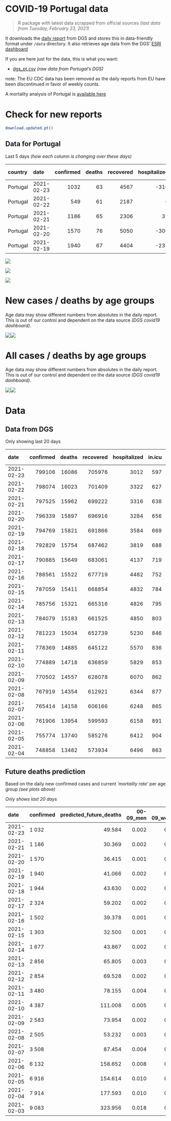 COVID-19 Portugal data
================

> R package with latest data scrapped from official sources *(last data
> from Tuesday, February 23, 2021)*

It downloads the [daily
report](https://covid19.min-saude.pt/relatorio-de-situacao/) from DGS
and stores this in data-friendly format under `/data` directory. It also
retrieves age data from the DGS’ [ESRI
dashboard](https://covid19.min-saude.pt/ponto-de-situacao-atual-em-portugal/)

If you are here just for the data, this is what you want:

  - [dgs\_pt.csv](raw/master/data/dgs_pt.csv) *(raw data from Portugal’s
    DGS)*

note: The EU CDC data has been removed as the daily reports from EU have
been discontinued in favor of weekly counts.

A mortality analysis of Portugal is [available
here](https://averissimo.github.io/covid19-analysis/mortality.html)

# Check for new reports

``` r
download.updated.pt()
```

## Data for Portugal

Last 5 days *(how each column is changing over these days)*

| country  | date       | confirmed | deaths | recovered | hospitalized | in.icu | confirmed\_m\_00-09 | confirmed\_w\_00-09 | confirmed\_m\_10-19 | confirmed\_w\_10-19 | confirmed\_m\_20-29 | confirmed\_w\_20-29 | confirmed\_m\_30-39 | confirmed\_w\_30-39 | confirmed\_m\_40-49 | confirmed\_w\_40-49 | confirmed\_m\_50-59 | confirmed\_w\_50-59 | confirmed\_m\_60-69 | confirmed\_w\_60-69 | confirmed\_m\_70-79 | confirmed\_w\_70-79 | confirmed\_m\_80+ | confirmed\_w\_80+ | death\_m\_00-09 | death\_w\_00-09 | death\_m\_10-19 | death\_w\_10-19 | death\_m\_20-29 | death\_w\_20-29 | death\_m\_30-39 | death\_w\_30-39 | death\_m\_40-49 | death\_w\_40-49 | death\_m\_50-59 | death\_w\_50-59 | death\_m\_60-69 | death\_w\_60-69 | death\_m\_70-79 | death\_w\_70-79 | death\_m\_80+ | death\_w\_80+ |
| :------- | :--------- | --------: | -----: | --------: | -----------: | -----: | ------------------: | ------------------: | ------------------: | ------------------: | ------------------: | ------------------: | ------------------: | ------------------: | ------------------: | ------------------: | ------------------: | ------------------: | ------------------: | ------------------: | ------------------: | ------------------: | ----------------: | ----------------: | --------------: | --------------: | --------------: | --------------: | --------------: | --------------: | --------------: | --------------: | --------------: | --------------: | --------------: | --------------: | --------------: | --------------: | --------------: | --------------: | ------------: | ------------: |
| Portugal | 2021-02-23 |      1032 |     63 |      4567 |        \-310 |   \-30 |                  NA |                  NA |                  NA |                  NA |                  NA |                  NA |                  NA |                  NA |                  NA |                  NA |                  NA |                  NA |                  NA |                  NA |                  NA |                  NA |                NA |                NA |              NA |              NA |              NA |              NA |              NA |              NA |              NA |              NA |              NA |              NA |              NA |              NA |              NA |              NA |              NA |              NA |            NA |            NA |
| Portugal | 2021-02-22 |       549 |     61 |      2187 |            6 |   \-11 |                  NA |                  NA |                  NA |                  NA |                  NA |                  NA |                  NA |                  NA |                  NA |                  NA |                  NA |                  NA |                  NA |                  NA |                  NA |                  NA |                NA |                NA |              NA |              NA |              NA |              NA |              NA |              NA |              NA |              NA |              NA |              NA |              NA |              NA |              NA |              NA |              NA |              NA |            NA |            NA |
| Portugal | 2021-02-21 |      1186 |     65 |      2306 |           32 |   \-18 |                  38 |                  28 |                  50 |                  40 |                  89 |                  91 |                  63 |                  60 |                  88 |                  91 |                  95 |                  75 |                  61 |                  88 |                  48 |                  55 |                44 |                81 |               0 |               0 |               0 |               0 |               0 |               0 |               0 |               0 |               0 |               0 |               4 |               0 |               5 |               2 |              14 |               3 |            15 |            22 |
| Portugal | 2021-02-20 |      1570 |     76 |      5050 |        \-300 |   \-13 |                  33 |                  44 |                  71 |                  59 |                  94 |                 112 |                  99 |                 123 |                 116 |                 131 |                  93 |                 138 |                  98 |                  96 |                  56 |                  56 |                50 |               102 |               0 |               0 |               0 |               0 |               0 |               0 |               0 |               0 |               0 |               1 |               2 |               0 |               4 |               7 |               5 |               5 |            25 |            27 |
| Portugal | 2021-02-19 |      1940 |     67 |      4404 |        \-235 |   \-19 |                  49 |                  43 |                  82 |                  90 |                 131 |                 146 |                 131 |                 134 |                 139 |                 141 |                 135 |                 169 |                 131 |                 112 |                  71 |                  77 |                46 |               117 |               0 |               0 |               0 |               0 |               0 |               0 |               0 |               0 |               0 |               0 |               1 |               0 |               5 |               5 |              14 |               3 |            22 |            17 |

![](README_files/figure-gfm/totals-1.svg)<!-- -->

![](README_files/figure-gfm/differential-1.svg)<!-- -->

![](README_files/figure-gfm/differential_7days-1.svg)<!-- -->

# New cases / deaths by age groups

Age data may show different numbers from absolutes in the daily report.
This is out of our control and dependent on the data source *(DGS
covid19 dashboard)*.

![](README_files/figure-gfm/new_cases_deaths-1.svg)<!-- -->![](README_files/figure-gfm/new_cases_deaths-2.svg)<!-- -->

# All cases / deaths by age groups

Age data may show different numbers from absolutes in the daily report.
This is out of our control and dependent on the data source *(DGS
covid19 dashboard)*.

![](README_files/figure-gfm/total_cases_deaths-1.svg)<!-- -->![](README_files/figure-gfm/total_cases_deaths-2.svg)<!-- -->

# Data

## Data from DGS

Only showing last 20 days

| date       | confirmed | deaths | recovered | hospitalized | in.icu | confirmed\_m\_00-09 | confirmed\_w\_00-09 | confirmed\_m\_10-19 | confirmed\_w\_10-19 | confirmed\_m\_20-29 | confirmed\_w\_20-29 | confirmed\_m\_30-39 | confirmed\_w\_30-39 | confirmed\_m\_40-49 | confirmed\_w\_40-49 | confirmed\_m\_50-59 | confirmed\_w\_50-59 | confirmed\_m\_60-69 | confirmed\_w\_60-69 | confirmed\_m\_70-79 | confirmed\_w\_70-79 | confirmed\_m\_80+ | confirmed\_w\_80+ | death\_m\_00-09 | death\_w\_00-09 | death\_m\_10-19 | death\_w\_10-19 | death\_m\_20-29 | death\_w\_20-29 | death\_m\_30-39 | death\_w\_30-39 | death\_m\_40-49 | death\_w\_40-49 | death\_m\_50-59 | death\_w\_50-59 | death\_m\_60-69 | death\_w\_60-69 | death\_m\_70-79 | death\_w\_70-79 | death\_m\_80+ | death\_w\_80+ |
| :--------- | --------: | -----: | --------: | -----------: | -----: | ------------------: | ------------------: | ------------------: | ------------------: | ------------------: | ------------------: | ------------------: | ------------------: | ------------------: | ------------------: | ------------------: | ------------------: | ------------------: | ------------------: | ------------------: | ------------------: | ----------------: | ----------------: | --------------: | --------------: | --------------: | --------------: | --------------: | --------------: | --------------: | --------------: | --------------: | --------------: | --------------: | --------------: | --------------: | --------------: | --------------: | --------------: | ------------: | ------------: |
| 2021-02-23 |    799106 |  16086 |    705976 |         3012 |    597 |               22523 |               21621 |               36987 |               37374 |               53294 |               60727 |               52212 |               62551 |               58723 |               74505 |               52033 |               66399 |               38877 |               41959 |               24787 |               28058 |             21875 |             44329 |               1 |               1 |               1 |               1 |               7 |               5 |              20 |              19 |              87 |              59 |             303 |             119 |             985 |             427 |            2116 |            1252 |          4885 |          5798 |
| 2021-02-22 |    798074 |  16023 |    701409 |         3322 |    627 |                  NA |                  NA |                  NA |                  NA |                  NA |                  NA |                  NA |                  NA |                  NA |                  NA |                  NA |                  NA |                  NA |                  NA |                  NA |                  NA |                NA |                NA |              NA |              NA |              NA |              NA |              NA |              NA |              NA |              NA |              NA |              NA |              NA |              NA |              NA |              NA |              NA |              NA |            NA |            NA |
| 2021-02-21 |    797525 |  15962 |    699222 |         3316 |    638 |               22484 |               21603 |               36946 |               37305 |               53195 |               60636 |               52117 |               62453 |               58586 |               74385 |               51919 |               66273 |               38798 |               41870 |               24708 |               27993 |             21801 |             44182 |               1 |               1 |               1 |               1 |               6 |               5 |              20 |              19 |              85 |              59 |             301 |             119 |             977 |             421 |            2101 |            1240 |          4845 |          5760 |
| 2021-02-20 |    796339 |  15897 |    696916 |         3284 |    656 |               22446 |               21575 |               36896 |               37265 |               53106 |               60545 |               52054 |               62393 |               58498 |               74294 |               51824 |               66198 |               38737 |               41782 |               24660 |               27938 |             21757 |             44101 |               1 |               1 |               1 |               1 |               6 |               5 |              20 |              19 |              85 |              59 |             297 |             119 |             972 |             419 |            2087 |            1237 |          4830 |          5738 |
| 2021-02-19 |    794769 |  15821 |    691866 |         3584 |    669 |               22413 |               21531 |               36825 |               37206 |               53012 |               60433 |               51955 |               62270 |               58382 |               74163 |               51731 |               66060 |               38639 |               41686 |               24604 |               27882 |             21707 |             43999 |               1 |               1 |               1 |               1 |               6 |               5 |              20 |              19 |              85 |              58 |             295 |             119 |             968 |             412 |            2082 |            1232 |          4805 |          5711 |
| 2021-02-18 |    792829 |  15754 |    687462 |         3819 |    688 |               22364 |               21488 |               36743 |               37116 |               52881 |               60287 |               51824 |               62136 |               58243 |               74022 |               51596 |               65891 |               38508 |               41574 |               24533 |               27805 |             21661 |             43882 |               1 |               1 |               1 |               1 |               6 |               5 |              20 |              19 |              85 |              58 |             294 |             119 |             963 |             407 |            2068 |            1229 |          4783 |          5694 |
| 2021-02-17 |    790885 |  15649 |    683061 |         4137 |    719 |               22314 |               21439 |               36654 |               37032 |               52762 |               60160 |               51677 |               61987 |               58103 |               73882 |               51478 |               65736 |               38408 |               41459 |               24460 |               27694 |             21606 |             43767 |               1 |               1 |               1 |               1 |               6 |               5 |              20 |              19 |              84 |              58 |             289 |             117 |             954 |             401 |            2050 |            1219 |          4763 |          5660 |
| 2021-02-16 |    788561 |  15522 |    677719 |         4482 |    752 |               22265 |               21367 |               36562 |               36932 |               52623 |               60015 |               51524 |               61812 |               57931 |               73700 |               51315 |               65537 |               38296 |               41330 |               24362 |               27606 |             21523 |             43596 |               1 |               1 |               1 |               1 |               6 |               5 |              20 |              19 |              83 |              58 |             286 |             116 |             944 |             399 |            2030 |            1205 |          4726 |          5621 |
| 2021-02-15 |    787059 |  15411 |    668854 |         4832 |    784 |               22250 |               21356 |               36506 |               36872 |               52532 |               59909 |               51403 |               61721 |               57826 |               73582 |               51199 |               65412 |               38212 |               41228 |               24294 |               27533 |             21465 |             43497 |               1 |               1 |               1 |               1 |               6 |               5 |              20 |              19 |              83 |              58 |             281 |             112 |             938 |             396 |            2016 |            1194 |          4695 |          5584 |
| 2021-02-14 |    785756 |  15321 |    665316 |         4826 |    795 |               22226 |               21313 |               36461 |               36822 |               52459 |               59813 |               51316 |               61642 |               57736 |               73469 |               51114 |               65308 |               38121 |               41162 |               24239 |               27458 |             21423 |             43412 |               1 |               1 |               1 |               1 |               6 |               4 |              20 |              19 |              81 |              57 |             278 |             111 |             934 |             394 |            2006 |            1182 |          4667 |          5558 |
| 2021-02-13 |    784079 |  15183 |    661525 |         4850 |    803 |               22186 |               21267 |               36383 |               36734 |               52352 |               59711 |               51217 |               61544 |               57613 |               73338 |               50992 |               65175 |               38032 |               41054 |               24191 |               27389 |             21357 |             43280 |               1 |               1 |               1 |               1 |               6 |               4 |              20 |              19 |              80 |              57 |             277 |             110 |             920 |             388 |            1989 |            1164 |          4623 |          5522 |
| 2021-02-12 |    781223 |  15034 |    652739 |         5230 |    846 |               22119 |               21198 |               36260 |               36609 |               52153 |               59511 |               51019 |               61345 |               57423 |               73118 |               50788 |               64928 |               37884 |               40885 |               24094 |               27267 |             21268 |             43093 |               1 |               1 |               1 |               1 |               6 |               4 |              20 |              18 |              80 |              55 |             275 |             107 |             906 |             382 |            1964 |            1153 |          4587 |          5473 |
| 2021-02-11 |    778369 |  14885 |    645122 |         5570 |    836 |               22066 |               21142 |               36141 |               36474 |               51959 |               59324 |               50842 |               61158 |               57211 |               72864 |               50607 |               64683 |               37722 |               40739 |               23987 |               27116 |             21175 |             42901 |               1 |               1 |               1 |               1 |               6 |               4 |              19 |              18 |              80 |              55 |             273 |             107 |             901 |             377 |            1941 |            1143 |          4537 |          5420 |
| 2021-02-10 |    774889 |  14718 |    636859 |         5829 |    853 |               21986 |               21071 |               36009 |               36346 |               51746 |               59087 |               50638 |               60925 |               56939 |               72572 |               50369 |               64377 |               37503 |               40486 |               23868 |               26948 |             21080 |             42684 |               1 |               1 |               1 |               1 |               6 |               4 |              19 |              18 |              78 |              54 |             267 |             107 |             887 |             374 |            1915 |            1128 |          4487 |          5370 |
| 2021-02-09 |    770502 |  14557 |    628078 |         6070 |    862 |               21869 |               20983 |               35818 |               36197 |               51524 |               58813 |               50381 |               60605 |               56616 |               72191 |               50089 |               63936 |               37259 |               40216 |               23717 |               26751 |             20920 |             42369 |               1 |               1 |               1 |               1 |               6 |               4 |              19 |              17 |              78 |              52 |             266 |             107 |             877 |             366 |            1888 |            1119 |          4442 |          5312 |
| 2021-02-08 |    767919 |  14354 |    612921 |         6344 |    877 |               21823 |               20935 |               35726 |               36112 |               51369 |               58648 |               50209 |               60404 |               56425 |               71987 |               49896 |               63731 |               37108 |               40086 |               23590 |               26637 |             20801 |             42184 |               1 |               1 |               1 |               1 |               6 |               4 |              18 |              16 |              76 |              51 |             262 |             105 |             867 |             359 |            1859 |            1105 |          4387 |          5235 |
| 2021-02-07 |    765414 |  14158 |    606166 |         6248 |    865 |               21750 |               20862 |               35640 |               35993 |               51215 |               58489 |               50046 |               60233 |               56229 |               71763 |               49725 |               63510 |               36953 |               39940 |               23504 |               26537 |             20729 |             42047 |               1 |               1 |               1 |               1 |               6 |               4 |              18 |              16 |              74 |              49 |             256 |             102 |             856 |             356 |            1832 |            1092 |          4331 |          5162 |
| 2021-02-06 |    761906 |  13954 |    599593 |         6158 |    891 |               21662 |               20779 |               35472 |               35826 |               51006 |               58278 |               49852 |               60009 |               55985 |               71460 |               49452 |               63216 |               36771 |               39728 |               23360 |               26396 |             20611 |             41796 |               1 |               1 |               1 |               1 |               6 |               4 |              18 |              16 |              73 |              49 |             253 |             101 |             846 |             352 |            1785 |            1073 |          4272 |          5102 |
| 2021-02-05 |    755774 |  13740 |    585276 |         6412 |    904 |               21485 |               20613 |               35228 |               35576 |               50668 |               57924 |               49520 |               59589 |               55520 |               70920 |               49048 |               62666 |               36417 |               39363 |               23150 |               26125 |             20381 |             41339 |               0 |               1 |               1 |               1 |               6 |               4 |              17 |              16 |              70 |              47 |             250 |             101 |             833 |             344 |            1756 |            1056 |          4211 |          5026 |
| 2021-02-04 |    748858 |  13482 |    573934 |         6496 |    863 |               21252 |               20442 |               34913 |               35238 |               50276 |               57471 |               49127 |               59101 |               55004 |               70265 |               48578 |               62136 |               36049 |               38953 |               22915 |               25840 |             20166 |             40919 |               0 |               1 |               1 |               1 |               6 |               4 |              17 |              14 |              69 |              46 |             247 |              99 |             814 |             335 |            1726 |            1037 |          4132 |          4933 |

## Future deaths prediction

Based on the daily new confirmed cases and current *‘mortality rate’*
per age group *(see plots above)*

*Only shows last 20 days*

| date       | confirmed | predicted\_future\_deaths | 00-09\_men | 00-09\_women | 10-19\_men | 10-19\_women | 20-29\_men | 20-29\_women | 30-39\_men | 30-39\_women | 40-49\_men | 40-49\_women | 50-59\_men | 50-59\_women | 60-69\_men | 60-69\_women | 70-79\_men | 70-79\_women | 80+\_men | 80+\_women |
| :--------- | :-------- | ------------------------: | ---------: | -----------: | ---------: | -----------: | ---------: | -----------: | ---------: | -----------: | ---------: | -----------: | ---------: | -----------: | ---------: | -----------: | ---------: | -----------: | -------: | ---------: |
| 2021-02-23 | 1 032     |                    49.584 |      0.002 |        0.001 |      0.001 |        0.002 |      0.013 |        0.007 |      0.036 |        0.030 |      0.203 |        0.095 |      0.664 |        0.226 |      2.002 |        0.906 |      6.744 |        2.900 |   16.525 |     19.227 |
| 2021-02-21 | 1 186     |                    30.369 |      0.002 |        0.001 |      0.001 |        0.001 |      0.012 |        0.007 |      0.024 |        0.018 |      0.130 |        0.072 |      0.553 |        0.134 |      1.546 |        0.896 |      4.098 |        2.454 |    9.826 |     10.594 |
| 2021-02-20 | 1 570     |                    36.415 |      0.001 |        0.002 |      0.002 |        0.002 |      0.012 |        0.009 |      0.038 |        0.037 |      0.172 |        0.104 |      0.542 |        0.247 |      2.483 |        0.977 |      4.781 |        2.499 |   11.166 |     13.341 |
| 2021-02-19 | 1 940     |                    41.066 |      0.002 |        0.002 |      0.002 |        0.002 |      0.017 |        0.012 |      0.050 |        0.041 |      0.206 |        0.112 |      0.786 |        0.303 |      3.319 |        1.140 |      6.061 |        3.436 |   10.272 |     15.303 |
| 2021-02-18 | 1 944     |                    43.630 |      0.002 |        0.002 |      0.002 |        0.002 |      0.016 |        0.010 |      0.056 |        0.045 |      0.207 |        0.111 |      0.687 |        0.278 |      2.534 |        1.170 |      6.232 |        4.953 |   12.282 |     15.041 |
| 2021-02-17 | 2 324     |                    59.202 |      0.002 |        0.003 |      0.002 |        0.003 |      0.018 |        0.012 |      0.059 |        0.053 |      0.255 |        0.144 |      0.949 |        0.357 |      2.838 |        1.313 |      8.366 |        3.927 |   18.535 |     22.366 |
| 2021-02-16 | 1 502     |                    39.378 |      0.001 |        0.001 |      0.002 |        0.002 |      0.012 |        0.009 |      0.046 |        0.028 |      0.156 |        0.093 |      0.675 |        0.224 |      2.128 |        1.038 |      5.805 |        3.257 |   12.952 |     12.949 |
| 2021-02-15 | 1 303     |                    32.500 |      0.001 |        0.002 |      0.001 |        0.001 |      0.010 |        0.008 |      0.033 |        0.024 |      0.133 |        0.089 |      0.495 |        0.186 |      2.306 |        0.672 |      4.695 |        3.347 |    9.379 |     11.118 |
| 2021-02-14 | 1 677     |                    43.867 |      0.002 |        0.002 |      0.002 |        0.002 |      0.014 |        0.008 |      0.038 |        0.030 |      0.182 |        0.104 |      0.710 |        0.238 |      2.255 |        1.099 |      4.098 |        3.079 |   14.739 |     17.265 |
| 2021-02-13 | 2 856     |                    65.805 |      0.003 |        0.003 |      0.003 |        0.003 |      0.026 |        0.016 |      0.076 |        0.060 |      0.281 |        0.174 |      1.188 |        0.443 |      3.750 |        1.720 |      8.281 |        5.444 |   19.875 |     24.459 |
| 2021-02-12 | 2 854     |                    69.528 |      0.002 |        0.003 |      0.003 |        0.004 |      0.025 |        0.015 |      0.068 |        0.057 |      0.314 |        0.201 |      1.054 |        0.439 |      4.104 |        1.486 |      9.134 |        6.738 |   20.768 |     25.113 |
| 2021-02-11 | 3 480     |                    78.155 |      0.004 |        0.003 |      0.004 |        0.003 |      0.028 |        0.020 |      0.078 |        0.071 |      0.403 |        0.231 |      1.386 |        0.548 |      5.549 |        2.575 |     10.159 |        7.496 |   21.215 |     28.382 |
| 2021-02-10 | 4 387     |                   111.008 |      0.005 |        0.004 |      0.005 |        0.004 |      0.029 |        0.023 |      0.098 |        0.097 |      0.479 |        0.302 |      1.631 |        0.790 |      6.182 |        2.748 |     12.890 |        8.791 |   35.730 |     41.200 |
| 2021-02-09 | 2 583     |                    73.954 |      0.002 |        0.002 |      0.002 |        0.002 |      0.020 |        0.014 |      0.066 |        0.061 |      0.283 |        0.162 |      1.124 |        0.367 |      3.826 |        1.323 |     10.842 |        5.087 |   26.574 |     24.197 |
| 2021-02-08 | 2 505     |                    53.232 |      0.003 |        0.003 |      0.002 |        0.003 |      0.020 |        0.013 |      0.062 |        0.052 |      0.290 |        0.177 |      0.996 |        0.396 |      3.927 |        1.486 |      7.342 |        4.462 |   16.079 |     17.919 |
| 2021-02-07 | 3 508     |                    87.454 |      0.004 |        0.004 |      0.005 |        0.004 |      0.027 |        0.017 |      0.074 |        0.068 |      0.361 |        0.240 |      1.590 |        0.527 |      4.611 |        2.157 |     12.293 |        6.292 |   26.351 |     32.829 |
| 2021-02-06 | 6 132     |                   158.652 |      0.008 |        0.008 |      0.007 |        0.007 |      0.044 |        0.029 |      0.127 |        0.128 |      0.689 |        0.428 |      2.353 |        0.986 |      8.969 |        3.714 |     17.927 |       12.093 |   51.362 |     59.773 |
| 2021-02-05 | 6 916     |                   154.614 |      0.010 |        0.008 |      0.009 |        0.009 |      0.051 |        0.037 |      0.151 |        0.148 |      0.764 |        0.519 |      2.737 |        0.950 |      9.324 |        4.172 |     20.061 |       12.717 |   48.013 |     54.934 |
| 2021-02-04 | 7 914     |                   177.593 |      0.010 |        0.010 |      0.010 |        0.010 |      0.063 |        0.042 |      0.177 |        0.157 |      0.856 |        0.580 |      3.389 |        1.192 |     10.236 |        4.997 |     24.757 |       16.064 |   50.692 |     64.351 |
| 2021-02-03 | 9 083     |                   323.956 |      0.018 |        0.019 |      0.017 |        0.019 |      0.108 |        0.072 |      0.342 |        0.318 |      1.685 |        1.086 |      6.307 |        2.095 |     20.573 |        9.027 |     43.793 |       24.542 |   98.705 |    115.230 |
